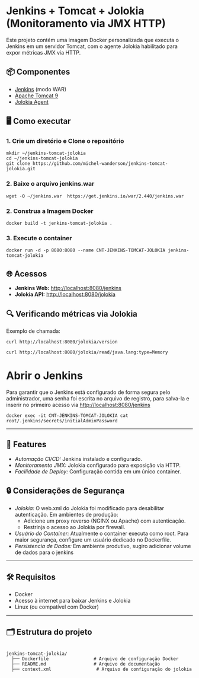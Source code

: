 # Jenkins + Tomcat + Jolokia (Monitoramento via JMX HTTP)

Este projeto contém uma imagem Docker personalizada que executa o Jenkins em um servidor Tomcat, com o agente Jolokia habilitado para expor métricas JMX via HTTP.

## 📦 Componentes

- [Jenkins](https://www.jenkins.io/) (modo WAR)
- [Apache Tomcat 9](https://tomcat.apache.org/)
- [Jolokia Agent](https://jolokia.org/) 



##  🖥️ Como executar


### 1.  Crie um diretório e Clone o repositório

```
mkdir ~/jenkins-tomcat-jolokia
cd ~/jenkins-tomcat-jolokia
git clone https://github.com/michel-wanderson/jenkins-tomcat-jolokia.git
```



### 2. Baixe o arquivo jenkins.war
`wget -O ~/jenkins.war  https://get.jenkins.io/war/2.440/jenkins.war`



### 2. Construa a Imagem Docker

``docker build -t jenkins-tomcat-jolokia .``


### 3. Execute o container

``docker run -d -p 8080:8080 --name CNT-JENKINS-TOMCAT-JOLOKIA jenkins-tomcat-jolokia``


## 🌐 Acessos
- **Jenkins Web:** [http://localhost:8080/jenkins](http://localhost:8080/jenkins)
- **Jolokia API:** [http://localhost:8080/jolokia](http://localhost:8080/jolokia)


## 🔍 Verificando métricas via Jolokia
Exemplo de chamada:

`curl http://localhost:8080/jolokia/version`

`curl http://localhost:8080/jolokia/read/java.lang:type=Memory`


# Abrir o Jenkins
Para garantir que o Jenkins está configurado de forma segura pelo administrador, uma senha foi escrita no arquivo de registro, para salva-la e inserir no primeiro acesso via  [http://localhost:8080/jenkins](http://localhost:8080/jenkins)

`docker exec -it CNT-JENKINS-TOMCAT-JOLOKIA cat root/.jenkins/secrets/initialAdminPassword`

---
## 🌟 Features

- *Automação CI/CD:* Jenkins instalado e configurado.
- *Monitoramento JMX:* Jolokia configurado para exposição via HTTP.
- *Facilidade de Deploy:* Configuração contida em um único container.


## 🔒 Considerações de Segurança

- *Jolokia:* O web.xml do Jolokia foi modificado para desabilitar autenticação. Em ambientes de produção:
  - Adicione um proxy reverso (NGINX ou Apache) com autenticação.
  - Restrinja o acesso ao Jolokia por firewall.
- *Usuário do Container:* Atualmente o container executa como root. Para maior segurança, configure um usuário dedicado no Dockerfile.
- *Persistencia de Dados:* Em ambiente produtivo, sugiro adicionar volume de dados para o jenkins



---

## 🛠️ Requisitos

- Docker
- Acesso à internet para baixar Jenkins e Jolokia
- Linux (ou compatível com Docker)

---

## 🗂️ Estrutura do projeto

```shell

jenkins-tomcat-jolokia/
  ├── Dockerfile                 # Arquivo de configuração Docker
  ├── README.md                  # Arquivo de documentação
  ├── context.xml                 # Arquivo de configuração do jolokia
  ```

